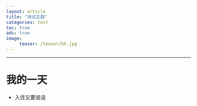```yaml
---
layout: article
title: "测试主题"
categories: test
toc: true
ads: true
image:
     teaser: /teaser/bk.jpg
---
```

---

# 我的一天
* 入住又要说话
